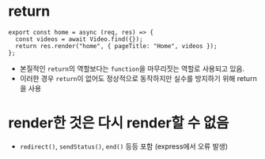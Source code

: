 # return
```
export const home = async (req, res) => {
  const videos = await Video.find({});
  return res.render("home", { pageTitle: "Home", videos });
};
```
- 본질적인 `return`의 역할보다는 `function`을 마무리짓는 역할로 사용되고 있음.
- 이러한 경우 `return`이 없어도 정상적으로 동작하지만 실수를 방지하기 위해 return을 사용

# render한 것은 다시 render할 수 없음
- `redirect()`, `sendStatus()`, `end()` 등등 포함 (express에서 오류 발생)

